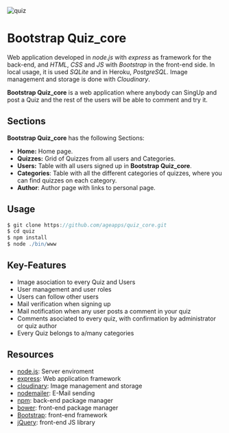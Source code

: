 ![quiz](https://cloud.githubusercontent.com/assets/16039428/15950593/9ce1af88-2eb0-11e6-9b0e-28d54b95567a.png)

# Bootstrap Quiz_core

Web application developed in *node.js* with *express* as framework for the back-end, and *HTML*, *CSS* and *JS* with *Bootstrap* in the front-end side. In local usage, it is used *SQLite* and in Heroku, *PostgreSQL*. Image management and storage is done with *Cloudinary*.

**Bootstrap Quiz_core** is a web application where anybody can SingUp and post a Quiz and the rest of the users will be able to comment and try it.

## Sections

**Bootstrap Quiz_core** has the following Sections:

  - **Home:** Home page.
  - **Quizzes:** Grid of Quizzes from all users and Categories.
  - **Users:** Table with all users signed up in **Bootstrap Quiz_core**.
  - **Categories**: Table with all the different categories of quizzes, where you can find quizzes on each category.
  - **Author**: Author page with links to personal page.

## Usage

```groovy
$ git clone https://github.com/ageapps/quiz_core.git
$ cd quiz
$ npm install
$ node ./bin/www
```

## Key-Features

  - Image asociation to every Quiz and Users
  - User management and user roles
  - Users can follow other users
  - Mail verification when signing up
  - Mail notification when any user posts a comment in your quiz
  - Comments asociated to every quiz, with confirmation by administrator or quiz author
  - Every Quiz belongs to a/many categories

## Resources

+ [node.js]: Server enviroment
+ [express]: Web application framework
+ [cloudinary]: Image management and storage
+ [nodemailer]: E-Mail sending
+ [npm]: back-end package manager
+ [bower]: front-end package manager
+ [Bootstrap]: front-end framework
+ [jQuery]: front-end JS library



[node.js]:http://nodejs.org
[jQuery]:http://jquery.com
[nodemailer]:http://www.nodemailer.com/
[cloudinary]:https://cloudinary.com/
[express]:http://expressjs.com
[bower]:http://bower.io
[Bootstrap]:http://getbootstrap.com
[npm]:https://www.npmjs.com
